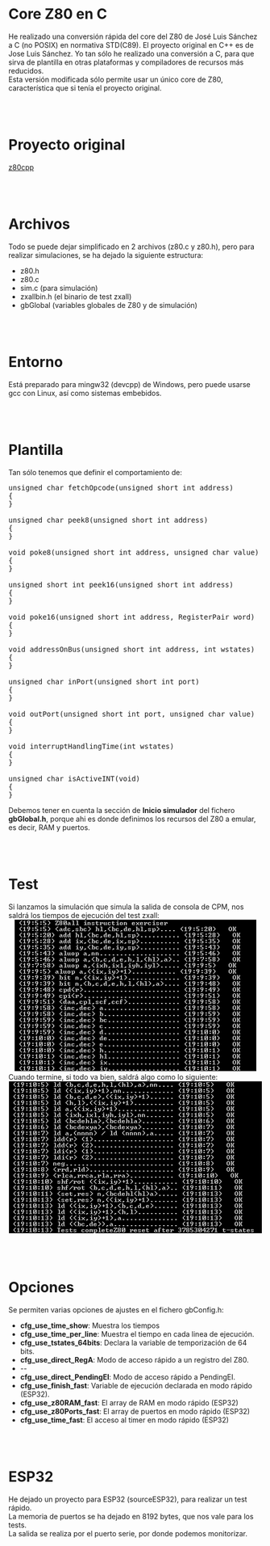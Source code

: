 # Core Z80 en C 
He realizado una conversión rápida del core del Z80 de José Luis Sánchez a C (no POSIX) en normativa STD(C89).
El proyecto original en C++ es de Jose Luis Sánchez. Yo tan sólo he realizado una conversión a C, para que
 sirva de plantilla en otras plataformas y compiladores de recursos más reducidos.<br>
Esta versión modificada sólo permite usar un único core de Z80, característica que si tenía el proyecto original.

<br><br>
<h1>Proyecto original</h1>
<a href='https://github.com/jsanchezv/z80cpp'>z80cpp</a></li>

<br><br>
<h1>Archivos</h1>
Todo se puede dejar simplificado en 2 archivos (z80.c y z80.h), pero para realizar simulaciones, se ha dejado la siguiente estructura:
<ul>
 <li>z80.h</li>
 <li>z80.c</li>
 <li>sim.c (para simulación)</li>
 <li>zxallbin.h (el binario de test zxall)</li>
 <li>gbGlobal (variables globales de Z80 y de simulación)</li>
</ul>

<br><br>
<h1>Entorno</h1>
Está preparado para mingw32 (devcpp) de Windows, pero puede usarse gcc con Linux, así como sistemas embebidos.


<br><br>
<h1>Plantilla</h1>
Tan sólo tenemos que definir el comportamiento de:

<pre>
unsigned char fetchOpcode(unsigned short int address)
{
}

unsigned char peek8(unsigned short int address)
{
}

void poke8(unsigned short int address, unsigned char value)
{
}

unsigned short int peek16(unsigned short int address)
{   
}

void poke16(unsigned short int address, RegisterPair word)
{
}

void addressOnBus(unsigned short int address, int wstates)
{
}

unsigned char inPort(unsigned short int port)
{    
}

void outPort(unsigned short int port, unsigned char value)
{    
}

void interruptHandlingTime(int wstates)
{
}

unsigned char isActiveINT(void)
{
}
</pre>
Debemos tener en cuenta la sección de <b>Inicio simulador</b> del fichero <b>gbGlobal.h</b>, porque ahi es donde definimos los recursos del Z80 a emular, es decir, RAM y puertos.



<br><br>
<h1>Test</h1>
Si lanzamos la simulación que simula la salida de consola de CPM, nos saldrá los tiempos de ejecución del test zxall:
<center><img src='https://raw.githubusercontent.com/rpsubc8/z80coreJLSc/main/preview/previewzxall1.gif'></center>
Cuando termine, si todo va bien, saldrá algo como lo siguiente:
<center><img src='https://raw.githubusercontent.com/rpsubc8/z80coreJLSc/main/preview/previewzxall2.gif'></center>


<br><br>
<h1>Opciones</h1>
Se permiten varias opciones de ajustes en el fichero gbConfig.h:
<ul>
 <li><b>cfg_use_time_show</b>: Muestra los tiempos</li>
 <li><b>cfg_use_time_per_line</b>: Muestra el tiempo en cada linea de ejecución.</li>
 <li><b>cfg_use_tstates_64bits</b>: Declara la variable de temporización de 64 bits.</li>
 <li><b>cfg_use_direct_RegA</b>: Modo de acceso rápido a un registro del Z80.</li>
 <li>--</li>
 <li><b>cfg_use_direct_PendingEI</b>: Modo de acceso rápido a PendingEI.</li>
 <li><b>cfg_use_finish_fast</b>: Variable de ejecución declarada en modo rápido (ESP32).</li>
 <li><b>cfg_use_z80RAM_fast</b>: El array de RAM en modo rápido (ESP32)</li>
 <li><b>cfg_use_z80Ports_fast</b>: El array de puertos en modo rápido (ESP32)</li>
 <li><b>cfg_use_time_fast</b>: El acceso al timer en modo rápido (ESP32)</li>
</ul>



<br><br>
<h1>ESP32</h1>
He dejado un proyecto para ESP32 (sourceESP32), para realizar un test rápido.<br>
La memoria de puertos se ha dejado en 8192 bytes, que nos vale para los tests.<br>
La salida se realiza por el puerto serie, por donde podemos monitorizar.
